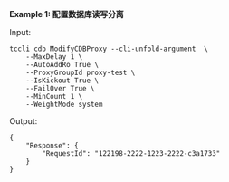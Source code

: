 **Example 1: 配置数据库读写分离**



Input: 

```
tccli cdb ModifyCDBProxy --cli-unfold-argument  \
    --MaxDelay 1 \
    --AutoAddRo True \
    --ProxyGroupId proxy-test \
    --IsKickout True \
    --FailOver True \
    --MinCount 1 \
    --WeightMode system
```

Output: 
```
{
    "Response": {
        "RequestId": "122198-2222-1223-2222-c3a1733"
    }
}
```

